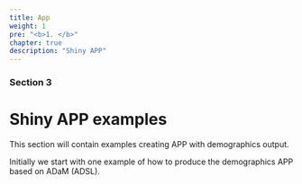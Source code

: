 ```yaml
---
title: App
weight: 1
pre: "<b>1. </b>"
chapter: true
description: "Shiny APP"
---
```


### Section 3

# Shiny APP examples

This section will contain examples creating APP with demographics output.

Initially we start with one example of how to produce the demographics APP based on ADaM (ADSL).
